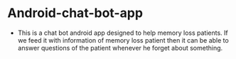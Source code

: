 # Android-chat-bot-app

- This is a chat bot android app designed to help memory loss patients. If we feed it with information of memory loss patient then it can be able to answer questions of the patient 
whenever he forget about something.
